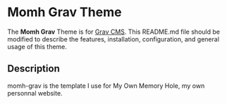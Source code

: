 # Momh Grav Theme

The **Momh Grav** Theme is for [Grav CMS](http://github.com/getgrav/grav).  This README.md file should be modified to describe the features, installation, configuration, and general usage of this theme.

## Description

momh-grav is the template I use for My Own Memory Hole, my own personnal website.

